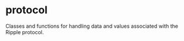 # protocol

Classes and functions for handling data and
values associated with the Ripple protocol.
